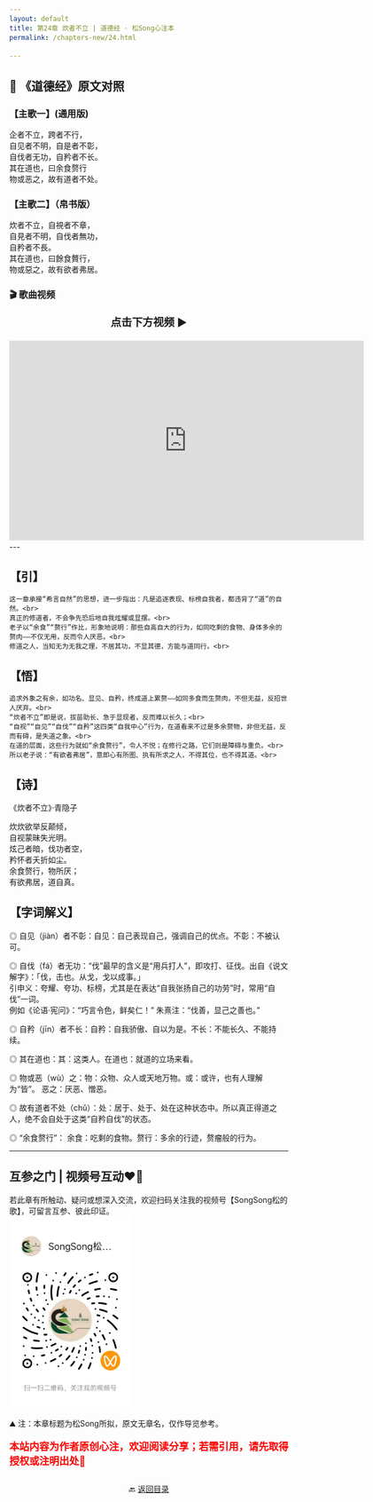 ```yaml
---
layout: default
title: 第24章 炊者不立 | 道德经 · 松Song心注本
permalink: /chapters-new/24.html

---
```


## 📜 《道德经》原文对照
### 【主歌一】(通用版)
企者不立，跨者不行，<br>
自见者不明，自是者不彰，<br>
自伐者无功，自矜者不长。<br>
其在道也，曰余食赘行<br>
物或恶之，故有道者不处。<br>

### 【主歌二】（帛书版）
炊者不立，自視者不章，<br>
自見者不明，自伐者無功，<br>
自矜者不長。<br>
其在道也，曰餘食贅行，<br>
物或惡之，故有欲者弗居。<br>

### 🎬 歌曲视频
<p style="text-align:center; font-size:1.2rem; font-weight:bold;">
  点击下方视频 ▶️
</p>

<iframe
  src="https://streamable.com/e/vd4ybr"
  width="640"
  height="360"
  frameborder="0"
  allowfullscreen
  loading="lazy">
</iframe>
---

## 【引】
    这一章承接“希言自然”的思想，进一步指出：凡是追逐表现、标榜自我者，都违背了“道”的自然。<br>
    真正的修道者，不会争先恐后地自我炫耀或显摆。<br>
    老子以“余食”“赘行”作比，形象地说明：那些自高自大的行为，如同吃剩的食物、身体多余的赘肉——不仅无用，反而令人厌恶。<br>
    修道之人，当知无为无我之理，不居其功，不显其德，方能与道同行。<br>

## 【悟】
    追求外象之有余，如功名、显见、自矜，终成道上累赘——如同多食而生赘肉，不但无益，反招世人厌弃。<br>
    “炊者不立”即是说，拔苗助长、急于显现者，反而难以长久；<br>
    “自视”“自见”“自伐”“自矜”这四类“自我中心”行为，在道看来不过是多余赘物，非但无益，反而有碍，是失道之象。<br>
    在道的层面，这些行为就如“余食赘行”，令人不悦；在修行之路，它们则是障碍与重负。<br>
    所以老子说：“有欲者弗居”，意即心有所图、执有所求之人，不得其位，也不得其道。<br>

## 【诗】
《炊者不立》·青隐子 

炊炊欲举反颠倾，<br>
自视蒙昧失光明。<br>
炫己者暗，伐功者空，<br>
矜怀者夭折如尘。<br>
余食赘行，物所厌；<br>
有欲弗居，道自真。<br>

## 【字词解义】

◎ 自见（jiàn）者不彰：自见：自己表现自己，强调自己的优点。不彰：不被认可。<br>

◎ 自伐（fá）者无功：“伐”最早的含义是“用兵打人”，即攻打、征伐。出自《说文解字》：「伐，击也。从戈，戈以成事。」<br>
   引申义：夸耀、夸功、标榜，尤其是在表达“自我张扬自己的功劳”时，常用“自伐”一词。<br>
   例如《论语·宪问》：“巧言令色，鲜矣仁！” 朱熹注：“伐善，显己之善也。”<br>

◎ 自矜（jīn）者不长：自矜：自我骄傲、自以为是。不长：不能长久、不能持续。<br>

◎ 其在道也：其：这类人。在道也：就道的立场来看。<br>

◎ 物或恶（wù）之：物：众物、众人或天地万物。或：或许，也有人理解为“皆”。 恶之：厌恶、憎恶。<br>

◎ 故有道者不处（chǔ）：处：居于、处于、处在这种状态中。所以真正得道之人，绝不会自处于这类“自矜自伐”的状态。<br>

◎ “余食赘行”： 余食：吃剩的食物。赘行：多余的行迹，赘瘤般的行为。<br>

---
##  互参之门 | 视频号互动❤️🤝

若此章有所触动、疑问或想深入交流，欢迎扫码关注我的视频号【SongSong松的歌】，可留言互参、彼此印证。<br>
<img src="../img/qrcode_songsong.jpg" alt="扫码进入视频号" width="220">

⛰️ 注：本章标题为松Song所拟，原文无章名，仅作导览参考。<br>
<p style="color:red; font-size:18px; font-weight:bold;">
本站内容为作者原创心注，欢迎阅读分享；若需引用，请先取得授权或注明出处🙏
</p>

<p style="text-align:center; margin-top:2em;">
  🔙 <a href="{{ '/' | relative_url }}#catalog">返回目录</a>
</p>

